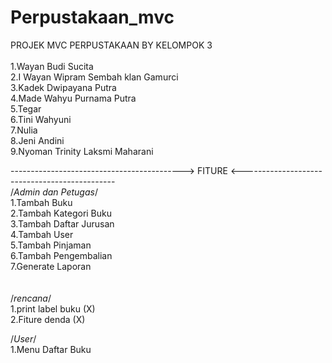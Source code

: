 # Perpustakaan_mvc



PROJEK MVC PERPUSTAKAAN BY KELOMPOK 3
<br><br>
1.Wayan Budi Sucita<br>
2.I Wayan Wipram Sembah klan Gamurci <br>
3.Kadek Dwipayana Putra <br>
4.Made Wahyu Purnama Putra <br>
5.Tegar<br>
6.Tini Wahyuni <br>
7.Nulia <br>
8.Jeni Andini <br>
9.Nyoman Trinity Laksmi Maharani <br>


-------------------------------------------> FITURE <----------------------------------------------
<br>/*Admin dan Petugas*/ <br>
1.Tambah Buku <br>
2.Tambah Kategori Buku <br>
3.Tambah Daftar Jurusan <br>
4.Tambah User <br>
5.Tambah Pinjaman <br>
6.Tambah Pengembalian <br>
7.Generate Laporan <br>
<br><br>
/*rencana*/<br>
1.print label buku (X)<br>
2.Fiture denda (X)

/*User*/<br>
1.Menu Daftar Buku<br>
